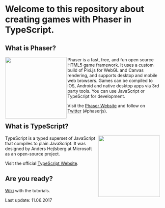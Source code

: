 # Welcome to this repository about creating games with Phaser in TypeScript.

## What is Phaser?

<img src="https://github.com/digitsensitive/phaser.typescript.tutorial/blob/master/resources/github/phaser.png" align="left" width="200"/>

Phaser is a fast, free, and fun open source HTML5 game framework.
It uses a custom build of Pixi.js for WebGL and Canvas rendering, and supports
desktop and mobile web browsers. Games can be compiled to iOS, Android and
native desktop apps via 3rd party tools. You can use JavaScript or
TypeScript for development.

Visit the [Phaser Website](http://phaser.io) and follow on
[Twitter](https://twitter.com/photonstorm) (#phaserjs).

## What is TypeScript?

<img src="https://github.com/digitsensitive/phaser.typescript.tutorial/blob/master/resources/github/typescript.png" align="right" width="200"/>

TypeScript is a typed superset of JavaScript that compiles to plain JavaScript.
It was designed by Anders Hejlsberg at Microsoft as an open-source project.

Visit the official [TypeScript Website](https://www.typescriptlang.org).

## Are you ready?

[Wiki](https://github.com/digitsensitive/phaser.typescript.tutorial/wiki)
with the tutorials.

Last update: 11.06.2017
